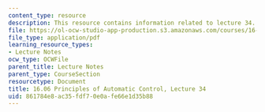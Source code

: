 ```yaml
---
content_type: resource
description: This resource contains information related to lecture 34.
file: https://ol-ocw-studio-app-production.s3.amazonaws.com/courses/16-06-principles-of-automatic-control-fall-2012/861784e8ac35fdf70e0afe66e1d35b88_MIT16_06F12_Lecture_34.pdf
file_type: application/pdf
learning_resource_types:
- Lecture Notes
ocw_type: OCWFile
parent_title: Lecture Notes
parent_type: CourseSection
resourcetype: Document
title: 16.06 Principles of Automatic Control, Lecture 34
uid: 861784e8-ac35-fdf7-0e0a-fe66e1d35b88
---
```

